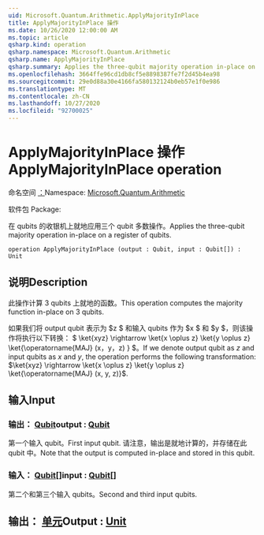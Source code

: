 ```yaml
---
uid: Microsoft.Quantum.Arithmetic.ApplyMajorityInPlace
title: ApplyMajorityInPlace 操作
ms.date: 10/26/2020 12:00:00 AM
ms.topic: article
qsharp.kind: operation
qsharp.namespace: Microsoft.Quantum.Arithmetic
qsharp.name: ApplyMajorityInPlace
qsharp.summary: Applies the three-qubit majority operation in-place on a register of qubits.
ms.openlocfilehash: 3664ffe96cd1db8cf5e8898387fe7f2d45b4ea98
ms.sourcegitcommit: 29e0d88a30e4166fa580132124b0eb57e1f0e986
ms.translationtype: MT
ms.contentlocale: zh-CN
ms.lasthandoff: 10/27/2020
ms.locfileid: "92700025"
---
```

# <a name="applymajorityinplace-operation"></a><span data-ttu-id="8de12-102">ApplyMajorityInPlace 操作</span><span class="sxs-lookup"><span data-stu-id="8de12-102">ApplyMajorityInPlace operation</span></span>

<span data-ttu-id="8de12-103">命名空间 [：](xref:Microsoft.Quantum.Arithmetic)</span><span class="sxs-lookup"><span data-stu-id="8de12-103">Namespace: [Microsoft.Quantum.Arithmetic](xref:Microsoft.Quantum.Arithmetic)</span></span>

<span data-ttu-id="8de12-104">软件包 [](https://nuget.org/packages/)</span><span class="sxs-lookup"><span data-stu-id="8de12-104">Package: [](https://nuget.org/packages/)</span></span>


<span data-ttu-id="8de12-105">在 qubits 的收银机上就地应用三个 qubit 多数操作。</span><span class="sxs-lookup"><span data-stu-id="8de12-105">Applies the three-qubit majority operation in-place on a register of qubits.</span></span>

```qsharp
operation ApplyMajorityInPlace (output : Qubit, input : Qubit[]) : Unit
```


## <a name="description"></a><span data-ttu-id="8de12-106">说明</span><span class="sxs-lookup"><span data-stu-id="8de12-106">Description</span></span>

<span data-ttu-id="8de12-107">此操作计算 3 qubits 上就地的函数。</span><span class="sxs-lookup"><span data-stu-id="8de12-107">This operation computes the majority function in-place on 3 qubits.</span></span>

<span data-ttu-id="8de12-108">如果我们将 output qubit 表示为 $z $ 和输入 qubits 作为 $x $ 和 $y $，则该操作将执行以下转换： $ \ket{xyz} \rightarrow \ket{x \oplus z} \ket{y \oplus z} \ket{\operatorname{MAJ} (x，y，z) } $。</span><span class="sxs-lookup"><span data-stu-id="8de12-108">If we denote output qubit as $z$ and input qubits as $x$ and $y$, the operation performs the following transformation: $\ket{xyz} \rightarrow \ket{x \oplus z} \ket{y \oplus z} \ket{\operatorname{MAJ} (x, y, z)}$.</span></span>

## <a name="input"></a><span data-ttu-id="8de12-109">输入</span><span class="sxs-lookup"><span data-stu-id="8de12-109">Input</span></span>

### <a name="output--qubit"></a><span data-ttu-id="8de12-110">输出： [Qubit](xref:microsoft.quantum.lang-ref.qubit)</span><span class="sxs-lookup"><span data-stu-id="8de12-110">output : [Qubit](xref:microsoft.quantum.lang-ref.qubit)</span></span>

<span data-ttu-id="8de12-111">第一个输入 qubit。</span><span class="sxs-lookup"><span data-stu-id="8de12-111">First input qubit.</span></span> <span data-ttu-id="8de12-112">请注意，输出是就地计算的，并存储在此 qubit 中。</span><span class="sxs-lookup"><span data-stu-id="8de12-112">Note that the output is computed in-place and stored in this qubit.</span></span>


### <a name="input--qubit"></a><span data-ttu-id="8de12-113">输入： [Qubit](xref:microsoft.quantum.lang-ref.qubit)[]</span><span class="sxs-lookup"><span data-stu-id="8de12-113">input : [Qubit](xref:microsoft.quantum.lang-ref.qubit)[]</span></span>

<span data-ttu-id="8de12-114">第二个和第三个输入 qubits。</span><span class="sxs-lookup"><span data-stu-id="8de12-114">Second and third input qubits.</span></span>



## <a name="output--unit"></a><span data-ttu-id="8de12-115">输出： [单元](xref:microsoft.quantum.lang-ref.unit)</span><span class="sxs-lookup"><span data-stu-id="8de12-115">Output : [Unit](xref:microsoft.quantum.lang-ref.unit)</span></span>

